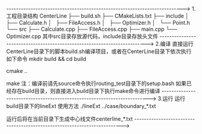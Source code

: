 ------------------------------------------------------------------------->
1.工程目录结构
CenterLine
├── build.sh
├── CMakeLists.txt
├── include
│   ├── Calculate.h
│   ├── FileAccess.h
│   ├── Optimizer.h
│   └── Point.h
└── src
    ├── Calculate.cpp
    ├── FileAccess.cpp
    ├── main.cpp
    └── Optimizer.cpp
其中src目录存放源代码，include目录存放头文件
------------------------------------------------------------------------->
2.编译
直接运行CenterLine目录下的脚本build.sh编译项目，或者在CenterLine目录下依次执行如下命令
mkdir build && cd build

cmake ..

make
注：编译前请先source命令执行routing_test目录下的setup.bash
如果已经存在build目录，则直接进入build目录下执行make命令进行编译
------------------------------------------------------------------------->
3.运行
运行build目录下的lineExt
使用方法 ./lineExt ../case/boundary_*.txt

运行后将在当前目录下生成中心线文件centerline_*.txt
------------------------------------------------------------------------->
